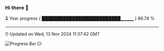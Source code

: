 ### Hi there 👋

⏳ Year progress { ██████████████████████████▁▁▁▁ } 86.74 %

---

⏰ Updated on Wed, 13 Nov 2024 11:37:42 GMT

![Progress Bar CI](https://github.com/IshwaranRudhara/GIT-ACTION/workflows/Progress%20Bar%20CI/badge.svg)
